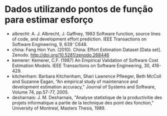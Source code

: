 # Dados utilizando pontos de função para estimar esforço

- albrecht: A. J. Albrecht, J. Gaffney, 1983 Software function, source lines of code, and development effort prediction.  IEEE Transactions on Software Engineering, 9, 639¨C648.
- china: Fang Hon Yun. (2010). China: Effort Estimation Dataset [Data set]. Zenodo. http://doi.org/10.5281/zenodo.268446
- kemerer:  Kemerer, C.F. (1987) An Empirical Validation of Software Cost Estimation Models. IEEE Transactions on Software Engineering, 30, 416-429.
- kitchenham: Barbara Kitchenham, Shari Lawrence Pfleeger, Beth McColl and Suzanne Eagan, “An empirical study of maintenance and development estimation accuracy,” Journal of Systems and Software, Volume 74, pp.57-77, 2005.
- desharnais: J. M. Desharnais, "Analyse statistique de la productivitie des projets informatique a partie de la technique des point des fonction," University of Montreal, Masters Thesis, 1989.
